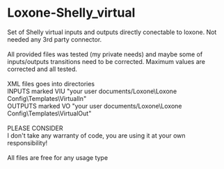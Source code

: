 # Loxone-Shelly_virtual
Set of Shelly virtual inputs and outputs directly conectable to loxone. Not needed any 3rd party connector.<br>
<br>
All provided files was tested (my private needs) and maybe some of inputs/outputs transitions need to be corrected. Maximum values are corrected and all tested.<br>
<br>
XML files goes into directories<br>
INPUTS marked VIU "your user documents/Loxone\Loxone Config\Templates\VirtualIn"<br>
OUTPUTS marked VO "your user documents/Loxone\Loxone Config\Templates\VirtualOut"<br>
<br>
PLEASE CONSIDER<br>
I don't take any warranty of code, you are using it at your own responsibility!<br>
<br>
All files are free for any usage type
